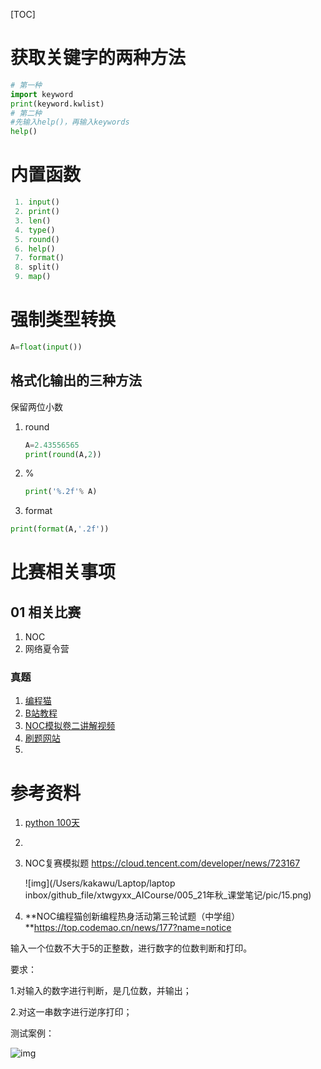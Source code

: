 [TOC]

# 获取关键字的两种方法

```python
# 第一种
import keyword
print(keyword.kwlist)
# 第二种
#先输入help()，再输入keywords
help()
```

# 内置函数

```python
 1. input()
 2. print()
 3. len()
 4. type()
 5. round()
 6. help()   
 7. format()
 8. split()
 9. map()
```

# 强制类型转换

```python
A=float(input())
```


## 格式化输出的三种方法

保留两位小数

1. round

   ```python
   A=2.43556565
   print(round(A,2))
   ```

2. %

   ```python
   print('%.2f'% A)
   ```

3. format

```python
print(format(A,'.2f'))
```



# 比赛相关事项

## 01 相关比赛

1. NOC
2. 网络夏令营





### 真题

1. [编程猫]( https://top.codemao.cn/news/177?name=notice)
2. [B站教程](https://www.bilibili.com/video/BV1A541187Qx/?spm_id_from=333.788.recommend_more_video.4)
3. [NOC模拟卷二讲解视频](https://www.bilibili.com/video/BV1ty4y1W7VT?from=search&seid=8084526178827156206&spm_id_from=333.337.0.0)
4. [刷题网站]( http://47.117.112.103/mediawiki/index.php/Python%E7%BB%83%E4%B9%A0%E4%B9%8B%E5%9F%BA%E6%9C%AC%E6%95%B0%E6%8D%AE%E7%B1%BB%E5%9E%8B%EF%BC%88%E4%B8%80%EF%BC%89)
5. 



# 参考资料

1. [python 100天](https://gitee.com/dirtypool/Python-100-Days/blob/master/%E5%85%AC%E5%BC%80%E8%AF%BE/%E6%96%87%E6%A1%A3/%E7%AC%AC05%E6%AC%A1%E5%85%AC%E5%BC%80%E8%AF%BE-%E7%AE%97%E6%B3%95%E5%85%A5%E9%97%A8%E7%B3%BB%E5%88%971-%E5%91%A8%E8%80%8C%E5%A4%8D%E5%A7%8B/%E7%AE%97%E6%B3%95%E5%85%A5%E9%97%A8%E7%B3%BB%E5%88%971-%E5%91%A8%E8%80%8C%E5%A4%8D%E5%A7%8B.md)
2. 

1. NOC复赛模拟题 https://cloud.tencent.com/developer/news/723167

   ![img](/Users/kakawu/Laptop/laptop inbox/github_file/xtwgyxx_AICourse/005_21年秋_课堂笔记/pic/15.png)

2. **NOC编程猫创新编程热身活动第三轮试题（中学组）**https://top.codemao.cn/news/177?name=notice

输入一个位数不大于5的正整数，进行数字的位数判断和打印。

要求：

1.对输入的数字进行判断，是几位数，并输出；

2.对这一串数字进行逆序打印；



测试案例：

![img](https://public-static-edu.codemao.cn/upload/1593512126000/4.png)

